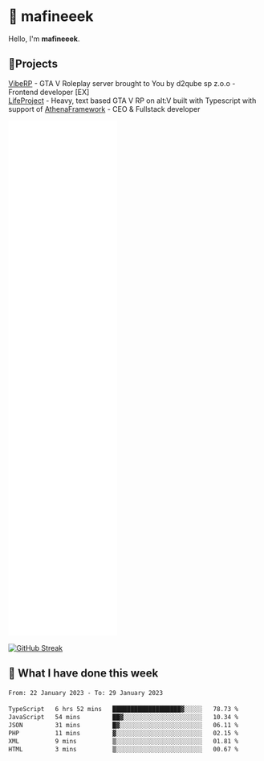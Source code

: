 # 👋 mafineeek
Hello, I'm **mafineeek**.

## 📝Projects

[VibeRP](https://v-rp.pl) - GTA V Roleplay server brought to You by d2qube sp z.o.o - Frontend developer [EX]
<br>
[LifeProject](https://github.com/LifeProject-Roleplay/) - Heavy, text based GTA V RP on alt:V built with Typescript with support of [AthenaFramework](https://github.com/Athena-Roleplay-Framework/) - CEO & Fullstack developer

![](./github-metrics.svg)

[![GitHub Streak](https://streak-stats.demolab.com/?user=mafineeek)](https://git.io/streak-stats)

## 📰 What I have done this week
<!--START_SECTION:waka-->

```text
From: 22 January 2023 - To: 29 January 2023

TypeScript   6 hrs 52 mins   ███████████████████▓░░░░░   78.73 %
JavaScript   54 mins         ██▓░░░░░░░░░░░░░░░░░░░░░░   10.34 %
JSON         31 mins         █▓░░░░░░░░░░░░░░░░░░░░░░░   06.11 %
PHP          11 mins         ▓░░░░░░░░░░░░░░░░░░░░░░░░   02.15 %
XML          9 mins          ▒░░░░░░░░░░░░░░░░░░░░░░░░   01.81 %
HTML         3 mins          ▒░░░░░░░░░░░░░░░░░░░░░░░░   00.67 %
```

<!--END_SECTION:waka-->
